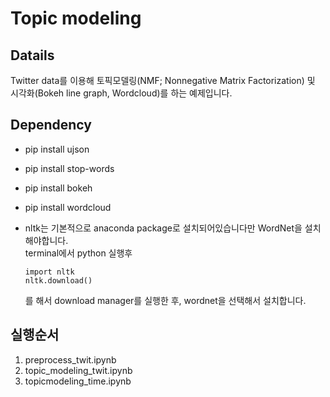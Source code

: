 # Topic modeling

## Datails
Twitter data를 이용해 토픽모델링(NMF; Nonnegative Matrix Factorization) 및  
시각화(Bokeh line graph, Wordcloud)를 하는 예제입니다.

## Dependency

* pip install ujson
* pip install stop-words
* pip install bokeh
* pip install wordcloud


* nltk는 기본적으로 anaconda package로 설치되어있습니다만 WordNet을 설치해야합니다.  
  terminal에서 python 실행후  
	
  ```
  import nltk
  nltk.download()
  ```
  를 해서 download manager를 실행한 후, wordnet을 선택해서 설치합니다.


## 실행순서
1. preprocess_twit.ipynb
2. topic_modeling_twit.ipynb
3. topicmodeling_time.ipynb